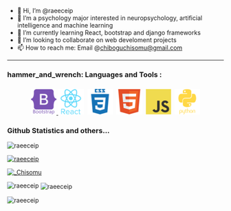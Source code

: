 - 👋 Hi, I’m @raeeceip
- 👀 I’m a psychology major interested in neuropsychology, artificial intelligence and machine learning
- 🌱 I’m currently learning  React, bootstrap and django frameworks
- 💞️ I’m looking to collaborate on web develoment projects
- 📫 How to reach me: Email @chiboguchisomu@gmail.com
---
<h3>hammer_and_wrench: Languages and Tools :<h3>
<div align="center">
  <a href="https://getbootstrap.com" target="_blank" rel="noreferrer"> <img src="https://raw.githubusercontent.com/devicons/devicon/master/icons/bootstrap/bootstrap-plain-wordmark.svg" alt="bootstrap" width="60" height="60"/> </a>
  <img src="https://github.com/devicons/devicon/blob/master/icons/react/react-original-wordmark.svg" title="React" alt="React" width="60" height="60"/>&nbsp;
  <img src="https://github.com/devicons/devicon/blob/master/icons/css3/css3-plain-wordmark.svg"  title="CSS3" alt="CSS" width="60" height="60"/>&nbsp;
  <img src="https://github.com/devicons/devicon/blob/master/icons/html5/html5-original.svg" title="HTML5" alt="HTML" width="60" height="60"/>&nbsp;
  <img src="https://github.com/devicons/devicon/blob/master/icons/javascript/javascript-original.svg" title="JavaScript" alt="JavaScript" width="60" height="60"/>&nbsp;
  <img src="https://github.com/devicons/devicon/blob/master/icons/python/python-plain-wordmark.svg" title="Python" alt="Python" width="60" height="60"/>
</div>

### Github Statistics and others...

<p align="left"> <img src="https://komarev.com/ghpvc/?username=raeeceip&label=Profile%20views&color=0e75b6&style=flat" alt="raeeceip" /> </p>

<p align="left"> <a href="https://github.com/ryo-ma/github-profile-trophy"><img src="https://github-profile-trophy.vercel.app/?username=raeeceip" alt="raeeceip" /></a> </p>

<p align="left"> <a href="https://twitter.com/_Chisomu" target="blank"><img src="https://img.shields.io/twitter/follow/_Chisomu?logo=twitter&style=for-the-badge" alt="_Chisomu" /></a> </p>

<p><img align="left" src="https://github-readme-stats.vercel.app/api/top-langs?username=raeeceip&show_icons=true&locale=en&layout=compact" alt="raeeceip" /></p>

<p>&nbsp;<img align="center" src="https://github-readme-stats.vercel.app/api?username=raeeceip&show_icons=true&locale=en" alt="raeeceip" /></p>

<p><img align="center" src="https://github-readme-streak-stats.herokuapp.com/?user=raeeceip&" alt="raeeceip" /></p>


<!---
raeeceip/raeeceip is a ✨ special ✨ repository because its `README.md` (this file) appears on your GitHub profile.
You can click the Preview link to take a look at your changes.
--->
